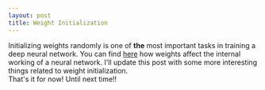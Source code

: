 ```yaml
--- 
layout: post 
title: Weight Initialization 
--- 
```

Initializing weights randomly is one of <b>the</b> most important tasks in training a deep neural network.
You can find [here](https://github.com/kvmanohar22/DeepNets) how weights affect the internal working of a neural network.
I'll update this post with some more interesting things related to weight initialization.
<br> That's it for now! Until next time!!
